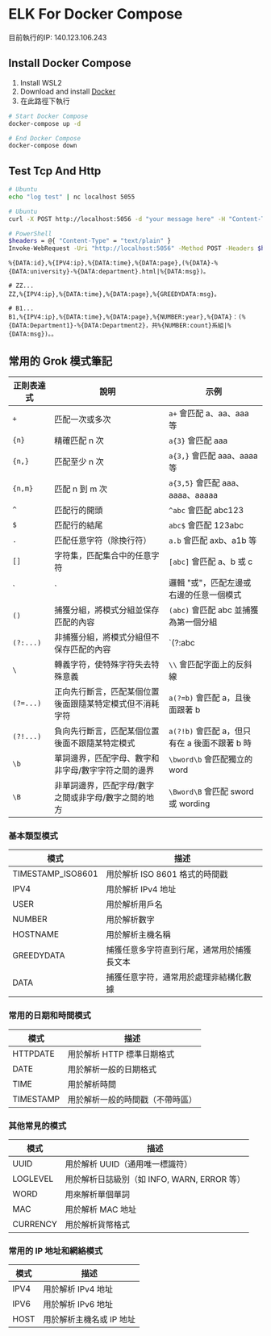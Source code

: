 ELK For Docker Compose
======================

目前執行的IP: 140.123.106.243

Install Docker Compose
----------------------

1. Install WSL2
1. Download and install [Docker](https://docs.docker.com/install/)
1. 在此路徑下執行
```bash
# Start Docker Compose
docker-compose up -d

# End Docker Compose
docker-compose down
```

Test Tcp And Http
-----------------
```bash
# Ubuntu
echo "log test" | nc localhost 5055

# Ubuntu
curl -X POST http://localhost:5056 -d "your message here" -H "Content-Type: text/plain"

# PowerShell
$headers = @{ "Content-Type" = "text/plain" }
Invoke-WebRequest -Uri "http://localhost:5056" -Method POST -Headers $headers -Body "your message here"

```

```shell
%{DATA:id},%{IPV4:ip},%{DATA:time},%{DATA:page},(%{DATA}-%{DATA:university}-%{DATA:department}.html|%{DATA:msg})。

# ZZ...
ZZ,%{IPV4:ip},%{DATA:time},%{DATA:page},%{GREEDYDATA:msg}。

# B1...
B1,%{IPV4:ip},%{DATA:time},%{DATA:page},%{NUMBER:year},%{DATA}：(%{DATA:Department1}-%{DATA:Department2}，共%{NUMBER:count}系組|%{DATA:msg})。。
```
常用的 Grok 模式筆記
-------------------
| 正則表達式     | 說明                                                       | 示例                       |
|----------------|------------------------------------------------------------|----------------------------|
| `+`            | 匹配一次或多次                                             | `a+` 會匹配 a、aa、aaa 等     |
| `{n}`          | 精確匹配 n 次                                              | `a{3}` 會匹配 aaa          |
| `{n,}`         | 匹配至少 n 次                                              | `a{3,}` 會匹配 aaa、aaaa 等  |
| `{n,m}`        | 匹配 n 到 m 次                                            | `a{3,5}` 會匹配 aaa、aaaa、aaaaa |
| `^`            | 匹配行的開頭                                               | `^abc` 會匹配 abc123        |
| `$`            | 匹配行的結尾                                               | `abc$` 會匹配 123abc        |
| `.`            | 匹配任意字符（除換行符）                                   | `a.b` 會匹配 axb、a1b 等     |
| `[]`           | 字符集，匹配集合中的任意字符                              | `[abc]` 會匹配 a、b 或 c    |
| `|`            | 邏輯 "或"，匹配左邊或右邊的任意一個模式                  | `abc|def` 會匹配 abc 或 def |
| `()`           | 捕獲分組，將模式分組並保存匹配的內容                      | `(abc)` 會匹配 abc 並捕獲為第一個分組 |
| `(?:...)`      | 非捕獲分組，將模式分組但不保存匹配的內容                 | `(?:abc|def)` 會匹配 abc 或 def，但不會捕獲它們 |
| `\`            | 轉義字符，使特殊字符失去特殊意義                          | `\\` 會匹配字面上的反斜線    |
| `(?=...)`      | 正向先行斷言，匹配某個位置後面跟隨某特定模式但不消耗字符  | `a(?=b)` 會匹配 a，且後面跟著 b |
| `(?!...)`      | 負向先行斷言，匹配某個位置後面不跟隨某特定模式            | `a(?!b)` 會匹配 a，但只有在 a 後面不跟著 b 時 |
| `\b`           | 單詞邊界，匹配字母、數字和非字母/數字字符之間的邊界      | `\bword\b` 會匹配獨立的 word |
| `\B`           | 非單詞邊界，匹配字母/數字之間或非字母/數字之間的地方     | `\Bword\B` 會匹配 sword 或 wording |


### 基本類型模式

| 模式             | 描述                            |
|------------------|---------------------------------|
| TIMESTAMP_ISO8601 | 用於解析 ISO 8601 格式的時間戳  |
| IPV4             | 用於解析 IPv4 地址              |
| USER             | 用於解析用戶名                  |
| NUMBER           | 用於解析數字                    |
| HOSTNAME         | 用於解析主機名稱                |
| GREEDYDATA       | 捕獲任意多字符直到行尾，通常用於捕獲長文本 |
| DATA             | 捕獲任意字符，通常用於處理非結構化數據 |

### 常用的日期和時間模式

| 模式        | 描述                            |
|-------------|---------------------------------|
| HTTPDATE    | 用於解析 HTTP 標準日期格式      |
| DATE        | 用於解析一般的日期格式          |
| TIME        | 用於解析時間                    |
| TIMESTAMP   | 用於解析一般的時間戳（不帶時區）|

### 其他常見的模式

| 模式      | 描述                               |
|-----------|------------------------------------|
| UUID      | 用於解析 UUID（通用唯一標識符）    |
| LOGLEVEL  | 用於解析日誌級別（如 INFO, WARN, ERROR 等） |
| WORD      | 用來解析單個單詞                   |
| MAC       | 用於解析 MAC 地址                  |
| CURRENCY  | 用於解析貨幣格式                   |

### 常用的 IP 地址和網絡模式

| 模式     | 描述                          |
|----------|-------------------------------|
| IPV4     | 用於解析 IPv4 地址             |
| IPV6     | 用於解析 IPv6 地址             |
| HOST     | 用於解析主機名或 IP 地址       |
